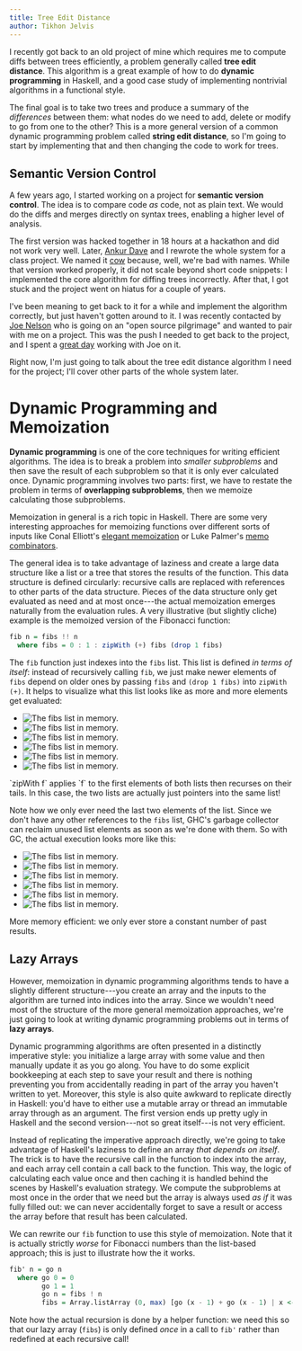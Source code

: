 ```yaml
---
title: Tree Edit Distance
author: Tikhon Jelvis
---
```


I recently got back to an old project of mine which requires me to compute diffs between trees efficiently, a problem generally called **tree edit distance**. This algorithm is a great example of how to do **dynamic programming** in Haskell, and a good case study of implementing nontrivial algorithms in a functional style.

The final goal is to take two trees and produce a summary of the *differences* between them: what nodes do we need to add, delete or modify to go from one to the other? This is a more general version of a common dynamic programming problem called **string edit distance**, so I'm going to start by implementing that and then changing the code to work for trees.

<!-- add tree diff image here -->

<!--more-->

## Semantic Version Control

A few years ago, I started working on a project for **semantic version control**. The idea is to compare code *as* code, not as plain text. We would do the diffs and merges directly on syntax trees, enabling a higher level of analysis.

The first version was hacked together in 18 hours at a hackathon and did not work very well. Later, [Ankur Dave][ankur] and I rewrote the whole system for a class project. We named it [cow][cow] because, well, we're bad with names.  While that version worked properly, it did not scale beyond short code snippets: I implemented the core algorithm for diffing trees incorrectly. After that, I got stuck and the project went on hiatus for a couple of years.

I've been meaning to get back to it for a while and implement the algorithm correctly, but just haven't gotten around to it. I was recently contacted by [Joe Nelson][joe] who is going on an "open source pilgrimage" and wanted to pair with me on a project. This was the push I needed to get back to the project, and I spent a [great day][pairing] working with Joe on it.

Right now, I'm just going to talk about the tree edit distance algorithm I need for the project; I'll cover other parts of the whole system later.

[ankur]: http://ankurdave.com
[cow]: /cow
[joe]: http://begriffs.com/
[pairing]: http://blog.begriffs.com/2014/04/pilgrimage-report-structural-merging.html

</div>
<div class="content">

# Dynamic Programming and Memoization

**Dynamic programming** is one of the core techniques for writing efficient algorithms. The idea is to break a problem into *smaller subproblems* and then save the result of each subproblem so that it is only ever calculated once. Dynamic programming involves two parts: first, we have to restate the problem in terms of **overlapping subproblems**, then we memoize calculating those subproblems.

Memoization in general is a rich topic in Haskell. There are some very interesting approaches for memoizing functions over different sorts of inputs like Conal Elliott's [elegant memoization][elegant] or Luke Palmer's [memo combinators][combinators].

The general idea is to take advantage of laziness and create a large data structure like a list or a tree that stores the results of the function. This data structure is defined circularly: recursive calls are replaced with references to other parts of the data structure. Pieces of the data structure only get evaluated as need and at most once---the actual memoization emerges naturally from the evaluation rules. A very illustrative (but slightly cliche) example is the memoized version of the Fibonacci function:

```haskell
fib n = fibs !! n
  where fibs = 0 : 1 : zipWith (+) fibs (drop 1 fibs)
```

The `fib` function just indexes into the `fibs` list. This list is defined *in terms of itself*: instead of recursively calling `fib`, we just make newer elements of `fibs` depend on older ones by passing `fibs` and `(drop 1 fibs)` into `zipWith (+)`. It helps to visualize what this list looks like as more and more elements get evaluated:

<div id="fibs-animation" class="figure">
<ul class="animation">
  <li> <img src="fib-frames/frame0.png" alt="The fibs list in memory." />
  </li>
    <li> <img src="fib-frames/frame1.png" alt="The fibs list in memory." />
  </li>
    <li> <img src="fib-frames/frame2.png" alt="The fibs list in memory." />
  </li>
    <li> <img src="fib-frames/frame3.png" alt="The fibs list in memory." />
  </li>
    <li> <img src="fib-frames/frame4.png" alt="The fibs list in memory." />
  </li>
    <li> <img src="fib-frames/frame5.png" alt="The fibs list in memory." />
  </li>
</ul>
  <style type="text/css">
  #fibs-animation ul li {
    text-align : left;
  }
  </style>
  <script type="text/javascript">
    animate("#fibs-animation");
  </script>
  <p> `zipWith f` applies `f` to the first elements of both lists then recurses on their tails. In this case, the two lists are actually just pointers into the same list!</p>
</div>

Note how we only ever need the last two elements of the list. Since we don't have any other references to the `fibs` list, GHC's garbage collector can reclaim unused list elements as soon as we're done with them. So with GC, the actual execution looks more like this:

<div id="fibs-gc-animation" class="figure">
<ul class="animation">
  <li> <img src="fib-frames-gc/frame0.png" alt="The fibs list in memory." />
  </li>
    <li> <img src="fib-frames-gc/frame1.png" alt="The fibs list in memory." />
  </li>
    <li> <img src="fib-frames-gc/frame2.png" alt="The fibs list in memory." />
  </li>
    <li> <img src="fib-frames-gc/frame3.png" alt="The fibs list in memory." />
  </li>
    <li> <img src="fib-frames-gc/frame4.png" alt="The fibs list in memory." />
  </li>
    <li> <img src="fib-frames-gc/frame5.png" alt="The fibs list in memory." />
  </li>
</ul>
  <style type="text/css">
  #fibs-gc-animation ul li {
    text-align : left;
  }
  </style>
  <script type="text/javascript">
    animate("#fibs-gc-animation");
  </script>
  <p> More memory efficient: we only ever store a constant number of past results.</p>
</div>

## Lazy Arrays

However, memoization in dynamic programming algorithms tends to have a slightly different structure---you create an array and the inputs to the algorithm are turned into indices into the array. Since we wouldn't need most of the structure of the more general memoization approaches, we're just going to look at writing dynamic programming problems out in terms of **lazy arrays**.

Dynamic programming algorithms are often presented in a distinctly imperative style: you initialize a large array with some value and then manually update it as you go along. You have to do some explicit bookkeeping at each step to save your result and there is nothing preventing you from accidentally reading in part of the array you haven't written to yet. Moreover, this style is also quite awkward to replicate directly in Haskell: you'd have to either use a mutable array or thread an immutable array through as an argument. The first version ends up pretty ugly in Haskell and the second version---not so great itself---is not very efficient.

Instead of replicating the imperative approach directly, we're going to take advantage of Haskell's laziness to define an array *that depends on itself*. The trick is to have the recursive call in the function to index into the array, and each array cell contain a call back to the function. This way, the logic of calculating each value once and then caching it is handled behind the scenes by Haskell's evaluation strategy. We compute the subproblems at most once in the order that we need but the array is always used *as if* it was fully filled out: we can never accidentally forget to save a result or access the array before that result has been calculated.

We can rewrite our `fib` function to use this style of memoization. Note that it is actually strictly *worse* for Fibonacci numbers than the list-based approach; this is just to illustrate how the it works.

```haskell
fib' n = go n
  where go 0 = 0
        go 1 = 1
        go n = fibs ! n
        fibs = Array.listArray (0, max) [go (x - 1) + go (x - 1) | x <- [0..n]]
```

Note how the actual recursion is done by a helper function: we need this so that our lazy array (`fibs`) is only defined *once* in a call to `fib'` rather than redefined at each recursive call!

[elegant]: http://conal.net/blog/posts/elegant-memoization-with-functional-memo-tries
[combinators]: http://lukepalmer.wordpress.com/2008/10/14/data-memocombinators/